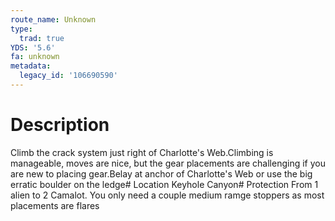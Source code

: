 ```yaml
---
route_name: Unknown
type:
  trad: true
YDS: '5.6'
fa: unknown
metadata:
  legacy_id: '106690590'
---
```

# Description
Climb the crack system just right of Charlotte's Web.Climbing is manageable, moves are nice, but the gear placements are challenging if you are new to placing gear.Belay at anchor of Charlotte's Web or use the big erratic boulder on the ledge# Location
Keyhole Canyon# Protection
From 1 alien to 2 Camalot.  You only need a couple medium ramge stoppers as most placements are flares